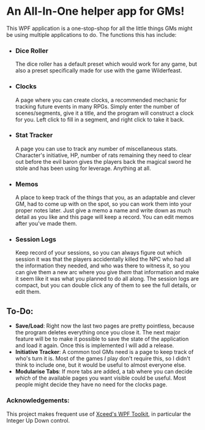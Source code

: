 # An All-In-One helper app for GMs!

This WPF application is a one-stop-shop for all the little things GMs might be using multiple applications to do. The functions this has include:

- ### Dice Roller
    The dice roller has a default preset which would work for any game, but also a preset specifically made for use with the game Wilderfeast.
- ### Clocks
    A page where you can create clocks, a recommended mechanic for tracking future events in many RPGs. Simply enter the number of scenes/segments, give it a title, and the program will construct a clock for you. Left click to fill in a segment, and right click to take it back.
- ### Stat Tracker
    A page you can use to track any number of miscellaneous stats. Character's initiative, HP, number of rats remaining they need to clear out before the evil baron gives the players back the magical sword he stole and has been using for leverage. Anything at all.
- ### Memos
    A place to keep track of the things that you, as an adaptable and clever GM, had to come up with on the spot, so you can work them into your proper notes later. Just give a memo a name and write down as much detail as you like and this page will keep a record. You can edit memos after you've made them.
- ### Session Logs
    Keep record of your sessions, so you can always figure out which session it was that the players accidentally killed the NPC who had all the information they needed, and who was there to witness it, so you can give them a new arc where you give *them* that information and make it seem like it was what you planned to do all along. The session logs are compact, but you can double click any of them to see the full details, or edit them.

## To-Do:
- **Save/Load**: Right now the last two pages are pretty pointless, because the program deletes everything once you close it. The next major feature will be to make it possible to save the state of the application and load it again. Once this is implemented I will add a release.
- **Initiative Tracker**: A common tool GMs need is a page to keep track of who's turn it is. Most of the games *I* play don't require this, so I didn't think to include one, but it would be useful to almost everyone else.
- **Modularise Tabs**: If more tabs are added, a tab where you can decide *which* of the available pages you want visible could be useful. Most people might decide they have no need for the clocks page.

### Acknowledgements:
This project makes frequent use of [Xceed's WPF Toolkit](https://github.com/xceedsoftware/wpftoolkit), in particular the Integer Up Down control.
